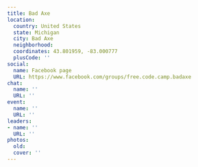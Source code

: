 ```yaml
---
title: Bad Axe
location:
  country: United States
  state: Michigan
  city: Bad Axe
  neighborhood: 
  coordinates: 43.801959, -83.000777
  plusCode: ''
social:
  name: Facebook page
  URL: https://www.facebook.com/groups/free.code.camp.badaxe
chat:
  name: ''
  URL: ''
event:
  name: ''
  URL: ''
leaders:
- name: ''
  URL: ''
photos:
  old: 
  cover: ''
---
```

